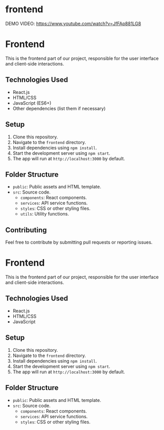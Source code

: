 # frontend
 DEMO VIDEO: https://www.youtube.com/watch?v=JfFAp881LG8
# Frontend

This is the frontend part of our project, responsible for the user interface and client-side interactions.

## Technologies Used

- React.js
- HTML/CSS
- JavaScript (ES6+)
- Other dependencies (list them if necessary)

## Setup

1. Clone this repository.
2. Navigate to the `frontend` directory.
3. Install dependencies using `npm install`.
4. Start the development server using `npm start`.
5. The app will run at `http://localhost:3000` by default.

## Folder Structure

- `public`: Public assets and HTML template.
- `src`: Source code.
  - `components`: React components.
  - `services`: API service functions.
  - `styles`: CSS or other styling files.
  - `utils`: Utility functions.

## Contributing

Feel free to contribute by submitting pull requests or reporting issues.

# Frontend

This is the frontend part of our project, responsible for the user interface and client-side interactions.

## Technologies Used

- React.js
- HTML/CSS
- JavaScript

## Setup

1. Clone this repository.
2. Navigate to the `frontend` directory.
3. Install dependencies using `npm install`.
4. Start the development server using `npm start`.
5. The app will run at `http://localhost:3000` by default.

## Folder Structure

- `public`: Public assets and HTML template.
- `src`: Source code.
  - `components`: React components.
  - `services`: API service functions.
  - `styles`: CSS or other styling files.


